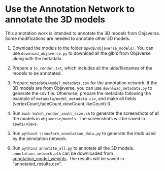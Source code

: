 # Use the Annotation Network to annotate the 3D models
This annotation work is intended to annotate the 3D models from Objaverse. Some modifications are needed to annotate other 3D models.

1. Download the models to the folder `$pwd$/objaverse_models/`. You can use `download_objaverse.py` to download all the glb's from Objaverse along with the metadata.

2. Prepare a `to_render.txt`, which includes all the uids/filenames of the models to be annotated.

3. Prepare `metadata/model_metadata.csv` for the annotation network. If the 3D models are from Objaverse, you can use `download_metadata.py` to generate the csv file. Otherwise, prepare the metadata following the example of `metadata/model_metadata.csv`, and make all fields (vertexCount,faceCount,viewCount,likeCount) 0. 

4. Run `bash batch_render_small_size.sh` to generate the screenshots of all the models in `objaverse/models`. The screenshots will be saved in `$pwd$/views`.

5. Run `python3 transform_annotation_data.py` to generate the lmdb used by the annotation network.

6. Run `python3 annotate_all.py` to annotate all the 3D models. `annotation_network.pth` can be downloaded from [annotation_model_weights](https://huggingface.co/datasets/cindyxl/ObjaversePlusPlus/blob/main/annotation_network.pth). The results will be saved in "annotated_results.csv".

